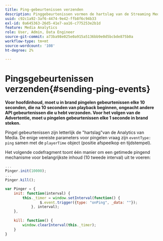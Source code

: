 ```yaml
---
title: Ping-gebeurtenissen verzenden
description: Pinggebeurtenissen vormen de hartslag van de Streaming Media Analytics. Leer hoe te om een getimed te verzenden pingelt voor belangrijkste inhoud of en het volgen van advertenties.
uuid: c92c1a92-3af6-4474-9e42-ffb8f6c94b33
exl-id: 0a645363-26d5-41e7-aa16-c775253e2b1d
feature: Media Analytics
role: User, Admin, Data Engineer
source-git-commit: a73ba98e025e0a915a5136bb9e0d5bcbde875b0a
workflow-type: tm+mt
source-wordcount: '108'
ht-degree: 2%

---
```


# Pingsgebeurtenissen verzenden{#sending-ping-events}

**Voor hoofdinhoud, moet u in brand pingelen gebeurtenissen elke 10 seconden, die na 10 seconden van playback beginnen, ongeacht andere API gebeurtenissen die u hebt verzonden. Voor het volgen van de Advertentie, moet u pingelen gebeurtenissen elke 1 seconde in brand steken.**

Pingel gebeurtenissen zijn letterlijk de &quot;hartslag&quot;van de Analytics van Media. De enige vereiste parameters voor pingelen vraag zijn `eventType: ping` samen met de `playerTime` object (positie afspeelkop en tijdstempel).

Het volgende codefragment toont één manier om een getimede pingend mechanisme voor belangrijkste inhoud (10 tweede interval) uit te voeren:

```js
... 
Pinger.init(10000); 
... 
Pinger.kill();

var Pinger = { 
    init: function(interval) { 
        this._timer = window.setInterval(function() { 
                $.event.trigger({type: "onPing", _data: ""}); 
            }, interval); 
    }, 
     
    kill: function() { 
        window.clearInterval(this._timer); 
    } 
}
```
